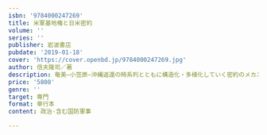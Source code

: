 ```yaml
---
isbn: '9784000247269'
title: 米軍基地権と日米密約
volume: ''
series: ''
publisher: 岩波書店
pubdate: '2019-01-18'
cover: 'https://cover.openbd.jp/9784000247269.jpg'
author: 信夫隆司／著
description: 奄美―小笠原―沖縄返還の時系列とともに構造化・多様化していく密約のメカニズムを一次史料から徹底解明
price: '5800'
genre: ''
target: 専門
format: 単行本
content: 政治-含む国防軍事

---
```

